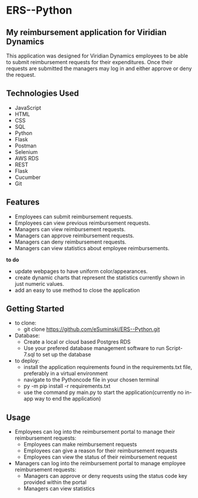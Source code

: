 <!-- Example Readme MD -->

# ERS--Python
## My reimbursement application for Viridian Dynamics
This application was designed for Viridian Dynamics employees to be able to submit reimbursement requests for their expenditures. Once their requests are submitted the managers may log in and either approve or deny the request.

## Technologies Used
- JavaScript 
- HTML
- CSS 
- SQL 
- Python 
- Flask 
- Postman 
- Selenium 
- AWS RDS
- REST 
- Flask 
- Cucumber 
- Git

## Features
- Employees can submit reimbursement requests.
- Employees can view previous reimbursement requests.
- Managers can view reimbursement requests.
- Managers can approve reimbursement requests.
- Managers can deny reimbursement requests.
- Managers can view statistics about employee reimbursements.

**to do**
- update webpages to have uniform color/appearances.
- create dynamic charts that represent the statistics currently shown in just numeric values.
- add an easy to use method to close the application

## Getting Started
- to clone:
  -  git clone https://github.com/eSuminski/ERS--Python.git
- Database:
  -  Create a local or cloud based Postgres RDS
  -  Use your prefered database management software to run Script-7.sql to set up the database
- to deploy:
  - install the application requirements found in the requirements.txt file, preferably in a virtual environment
  - navigate to the Pythoncode file in your chosen terminal
  - py -m pip install -r requirements.txt  
  - use the command py main.py to start the application(currently no in-app way to end the application)

## Usage
- Employees can log into the reimbursement portal to manage their reimbursement requests:
  - Employees can make reimbursement requests
  - Employees can give a reason for their reimbursement requests
  - Employees can view the status of their reimbursement request
- Managers can log into the reimbursement portal to manage employee reimbursement requests:
  - Managers can approve or deny requests using the status code key provided within the portal
  - Managers can view statistics 